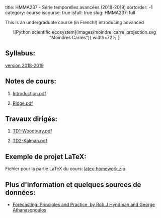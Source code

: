 title: HMMA237 - Série temporelles avancées (2018-2019)
sortorder: -1
category: course
iscourse: true
isfull: true
slug: HMMA237-full


This is an undergraduate course (in French!) introducing advanced

<center>
![Python scientific ecosystem](images/moindre_carre_projection.svg "Moindres Carrés"){ width=72% }
</center>

## Syllabus:
[version 2018-2019](/enseignement/Montpellier/HMMA237/syllabus_HMMA237_18_19.pdf)


## Notes de cours:

1. [Introduction.pdf](/enseignement/Montpellier/HMMA237/Introduction.pdf)

1. [Ridge.pdf](/enseignement/Montpellier/HMMA237/Ridge.pdf)


## Travaux dirigés:

1. [TD1-Woodbury.pdf](/enseignement/Montpellier/HMMA237/TD1-Woodbury.pdf)

1. [TD2-Kalman.pdf](/enseignement/Montpellier/HMMA237/TD2-Kalman.pdf)

## Exemple de projet LaTeX:

Fichier pour la partie LaTeX du cours: [latex-homework.zip](/enseignement/Montpellier/HMMA237/latex-homework.zip)


## Plus d'information et quelques sources de données:

- [Forecasting: Principles and Practice, by Rob J Hyndman and George Athanasopoulos](https://otexts.com/fpp2/)
